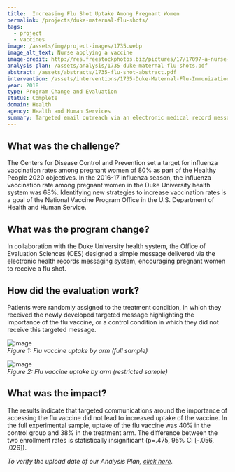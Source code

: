 ```yaml
---
title:  Increasing Flu Shot Uptake Among Pregnant Women
permalink: /projects/duke-maternal-flu-shots/
tags:
  - project
  - vaccines
image: /assets/img/project-images/1735.webp
image_alt_text: Nurse applying a vaccine
image-credit: http://res.freestockphotos.biz/pictures/17/17097-a-nurse-giving-a-woman-a-flu-vaccine-shot-pv.webp
analysis-plan: /assets/analysis/1735-duke-maternal-flu-shots.pdf
abstract: /assets/abstracts/1735-flu-shot-abstract.pdf
intervention: /assets/interventions/1735-Duke-Maternal-Flu-Immunizations-Intervention-Pack.pdf
year: 2018
type: Program Change and Evaluation
status: Complete
domain: Health
agency: Health and Human Services
summary: Targeted email outreach via an electronic medical record messaging system did not increase uptake of the flu vaccine among pregnant women.
---
```

## What was the challenge?

The Centers for Disease Control and Prevention set a target for influenza vaccination rates among pregnant women of 80% as part of the Healthy People 2020 objectives. In the 2016-17 influenza season, the influenza vaccination rate among pregnant women in the Duke University health system was 68%. Identifying new strategies to increase vaccination rates is a goal of the National Vaccine Program Office in the U.S. Department of Health and Human Service.

## What was the program change?

In collaboration with the Duke University health system, the Office of Evaluation Sciences (OES) designed a simple message delivered via the electronic health records messaging system, encouraging pregnant women to receive a flu shot.

## How did the evaluation work?

Patients were randomly assigned to the treatment condition, in which they received the newly developed targeted message highlighting the importance of the flu vaccine, or a control condition in which they did not receive this targeted message.

![image]({{site.baseurl}}/assets/img/project-images/1735-graph1.webp)<br>
*Figure 1: Flu vaccine  uptake by arm (full sample)*

![image]({{site.baseurl}}/assets/img/project-images/1735-graph2.webp)<br>
*Figure 2: Flu vaccine uptake by arm (restricted sample)*

## What was the impact?

The results indicate that targeted communications around the importance of accessing the flu vaccine did not lead to increased uptake of the vaccine. In the full experimental sample, uptake of the flu vaccine was 40% in the control group and 38% in the treatment arm. The difference between the two enrollment rates is statistically insignificant (p=.475, 95% CI [-.056, .026]).

<i>To verify the upload date of our Analysis Plan, <a href="https://github.com/gsa-oes/office-of-evaluation-sciences/commits/master/assets/analysis/1735-duke-maternal-flu-shots.pdf">click here</a>.</i>
